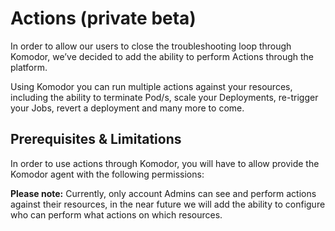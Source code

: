 # Actions (private beta) 

In order to allow our users to close the troubleshooting loop through Komodor, we’ve decided to add the ability to perform Actions through the platform.

Using Komodor you can run multiple actions against your resources, including the ability to terminate Pod/s, scale your Deployments, re-trigger your Jobs, revert a deployment and many more to come.

## Prerequisites & Limitations
In order to use actions through Komodor, you will have to allow provide the Komodor agent with the following permissions:

**Please note:** Currently, only account Admins can see and perform actions against their resources, in the near future we will add the ability to configure who can perform what actions on which resources.